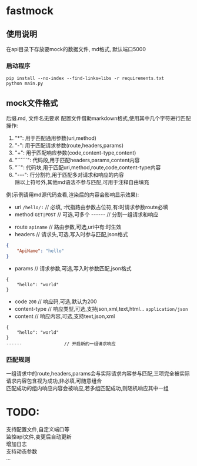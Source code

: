 # fastmock

## 使用说明
在api目录下存放要mock的数据文件, md格式, 默认端口5000
### 启动程序
`pip install --no-index --find-links=libs -r requirements.txt`  
`python main.py`

## mock文件格式
后缀.md, 文件名无要求
配置文件借助markdown格式,使用其中几个字符进行匹配操作:
1. "*": 用于匹配通用参数(uri,method)
2. "-": 用于匹配请求参数(route,headers,params)
3. "+": 用于匹配响应参数(code,content-type,content)
4. "``````": 代码段,用于匹配headers,params,content内容
5. "``": 代码块,用于匹配uri,method,route,code,content-type内容
6. "---": 行分割符,用于匹配多对请求和响应的内容  
除以上符号外,其他md语法不参与匹配,可用于注释自由填充

例(示例请用md源代码查看,渲染后的内容会影响显示效果):
* uri `/hello/:`     // 必填, :代指路由参数占位符,有:时请求参数route必填
* method `GET|POST`  // 可选,可多个
------               // 分割一组请求和响应
- route `apiname`    // 路由参数,可选,uri中有:时生效
- headers            // 请求头,可选,写入时参与匹配,json格式
```json              // 代码块语言不影响内容
{
    "ApiName": "hello"
}
```
- params              // 请求参数,可选,写入时参数匹配,json格式
```
{
    "hello": "world"
}
```
+ code `200`          // 响应码,可选,默认为200
+ content-type        // 响应类型,可选,支持json,xml,text,html...
`application/json`
+ content             // 响应内容,可选,支持text,json,xml
```
{
    "hello": "world"
}
------                // 开启新的一组请求响应
```
### 匹配规则
一组请求中的route,headers,params会与实际请求内容参与匹配,三项完全被实际请求内容包含视为成功,非必填,可随意组合  
匹配成功的组内响应内容会被响应,若多组匹配成功,则随机响应其中一组




# TODO:
支持配置文件,自定义端口等  
监控api文件,变更后自动更新  
增加日志  
支持动态参数  
...